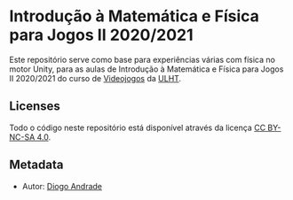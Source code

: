 # Introdução à Matemática e Física para Jogos II 2020/2021

Este repositório serve como base para experiências várias com física no motor Unity, para as aulas de Introdução à Matemática e Física para Jogos II 2020/2021 do curso de [Videojogos][licvideo] da [ULHT].

## Licenses

Todo o código neste repositório está disponível através da licença [CC BY-NC-SA 4.0].

## Metadata

* Autor: [Diogo Andrade][]

[Diogo Andrade]:https://github.com/DiogoDeAndrade
[GPLv3]:https://www.gnu.org/licenses/gpl-3.0.en.html
[CC BY-NC-SA 4.0]:https://creativecommons.org/licenses/by-nc-sa/4.0/
[licvideo]:https://www.ulusofona.pt/licenciatura/videojogos
[Diogo Andrade]:https://github.com/DiogoDeAndrade
[ULHT]:https://www.ulusofona.pt/